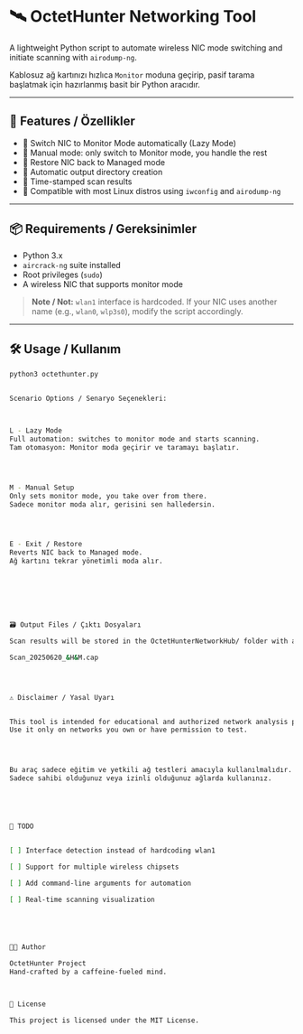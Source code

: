 # 🛰️ OctetHunter Networking Tool

A lightweight Python script to automate wireless NIC mode switching and initiate scanning with `airodump-ng`.

Kablosuz ağ kartınızı hızlıca `Monitor` moduna geçirip, pasif tarama başlatmak için hazırlanmış basit bir Python aracıdır.

---

## 🚀 Features / Özellikler

- 📡 Switch NIC to Monitor Mode automatically (Lazy Mode)
- 🧙 Manual mode: only switch to Monitor mode, you handle the rest
- 📴 Restore NIC back to Managed mode
- 📂 Automatic output directory creation
- 📝 Time-stamped scan results
- 🐧 Compatible with most Linux distros using `iwconfig` and `airodump-ng`

---

## 📦 Requirements / Gereksinimler

- Python 3.x
- `aircrack-ng` suite installed
- Root privileges (`sudo`)
- A wireless NIC that supports monitor mode

> **Note / Not:** `wlan1` interface is hardcoded. If your NIC uses another name (e.g., `wlan0`, `wlp3s0`), modify the script accordingly.

---

## 🛠️ Usage / Kullanım

```bash
python3 octethunter.py


Scenario Options / Senaryo Seçenekleri:



L - Lazy Mode
Full automation: switches to monitor mode and starts scanning.
Tam otomasyon: Monitor moda geçirir ve taramayı başlatır.




M - Manual Setup
Only sets monitor mode, you take over from there.
Sadece monitor moda alır, gerisini sen halledersin.




E - Exit / Restore
Reverts NIC back to Managed mode.
Ağ kartını tekrar yönetimli moda alır.







🗃️ Output Files / Çıktı Dosyaları

Scan results will be stored in the OctetHunterNetworkHub/ folder with a timestamped filename such as:

Scan_20250620_&H&M.cap




⚠️ Disclaimer / Yasal Uyarı


This tool is intended for educational and authorized network analysis purposes only.
Use it only on networks you own or have permission to test.




Bu araç sadece eğitim ve yetkili ağ testleri amacıyla kullanılmalıdır.
Sadece sahibi olduğunuz veya izinli olduğunuz ağlarda kullanınız.





📌 TODO


[ ] Interface detection instead of hardcoding wlan1

[ ] Support for multiple wireless chipsets

[ ] Add command-line arguments for automation

[ ] Real-time scanning visualization





👨‍💻 Author

OctetHunter Project
Hand-crafted by a caffeine-fueled mind.



📜 License

This project is licensed under the MIT License.